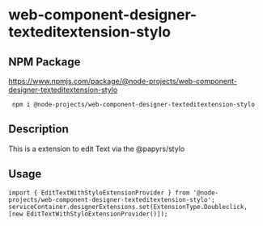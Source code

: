 # web-component-designer-texteditextension-stylo

## NPM Package

https://www.npmjs.com/package/@node-projects/web-component-designer-texteditextension-stylo

     npm i @node-projects/web-component-designer-texteditextension-stylo

## Description

This is a extension to edit Text via the @papyrs/stylo

## Usage

    import { EditTextWithStyloExtensionProvider } from '@node-projects/web-component-designer-texteditextension-stylo';
    serviceContainer.designerExtensions.set(ExtensionType.Doubleclick, [new EditTextWithStyloExtensionProvider()]);